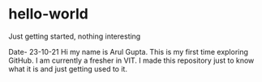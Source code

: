 # hello-world
Just getting started, nothing interesting


Date- 23-10-21
Hi my name is Arul Gupta. This is my first time exploring GitHub. I am currently a fresher in VIT. I made this repository just to know what it is and just getting used to it.

